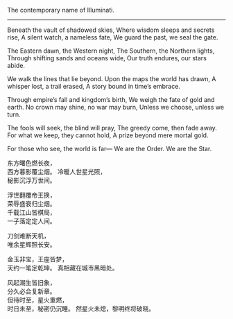 The contemporary name of Illuminati. 

---

Beneath the vault of shadowed skies,
Where wisdom sleeps and secrets rise,
A silent watch, a nameless fate,
We guard the past, we seal the gate.

The Eastern dawn, the Western night,
The Southern, the Northern lights,
Through shifting sands and oceans wide,
Our truth endures, our stars abide.

We walk the lines that lie beyond.
Upon the maps the world has drawn,
A whisper lost, a trail erased,
A story bound in time’s embrace.

Through empire’s fall and kingdom’s birth,
We weigh the fate of gold and earth.
No crown may shine, no war may burn,
Unless we choose, unless we turn.

The fools will seek, the blind will pray,
The greedy come, then fade away.
For what we keep, they cannot hold,
A prize beyond mere mortal gold.

For those who see, the world is far—
We are the Order. We are the Star.

东方曙色燃长夜，  
西方暮影覆尘烟。
冷暖人世星光照，  
秘影沉浮万世间。

浮世翻覆帝王换，  
荣辱盛衰归尘烟。  
千载江山皆棋局，  
一子落定定人间。

刀剑难断天机，  
唯余星辉照长安。

金玉非宝，王座皆梦，  
天约一笔定乾坤。
真相藏在城市黑暗处。

风起潮生皆旧象，  
分久必合复新章。  
但待时至，星火重燃，  
时日未至，秘密仍沉睡。
然星火未熄，黎明终将破晓。
